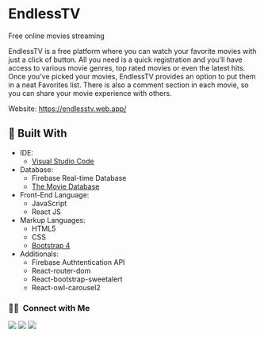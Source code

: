 # EndlessTV
Free online movies streaming<br/>

EndlessTV is a free platform where you can watch your favorite movies with just a click of
button. All you need is a quick registration and you'll have access to various movie genres,
top rated movies or even the latest hits. Once you've picked your movies, EndlessTV
provides an option to put them in a neat Favorites list. There is also a comment section in
each movie, so you can share your movie experience with others. <br/>

Website: https://endlesstv.web.app/ <br/>

 🔨 Built With
 --

- IDE:
  - [Visual Studio Code](https://code.visualstudio.com/ "Visual Studio Code")
- Database:
  - Firebase Real-time Database
  - [The Movie Database](https://www.themoviedb.org/?language=bg "The Movie Database")
- Front-End Language:
  - JavaScript
  - React JS
- Markup Languages:
  - HTML5
  - CSS
  - [Bootstrap 4](https://getbootstrap.com/ "Bootstrap 4")
- Additionals:
  - Firebase Authtentication API
  - React-router-dom
  - React-bootstrap-sweetalert
  - React-owl-carousel2
 
### 🤝🏻  &nbsp;Connect with Me

<a href="https://tonsan-1.web.app/"><img src="https://img.shields.io/badge/portoflio-tonsan--1-blue"/></a>
<a href="https://www.linkedin.com/in/tonsan1/"><img src="https://img.shields.io/badge/-tonsan--1-0A66C2?style=flat&logo=linkedin&logoColor=white"/></a>
<a href="mailto:tonsan221@gmail.com"><img src="https://img.shields.io/badge/-tonsan221@gmail.com-EA4335?style=flat&logo=gmail&logoColor=white"/></a>
